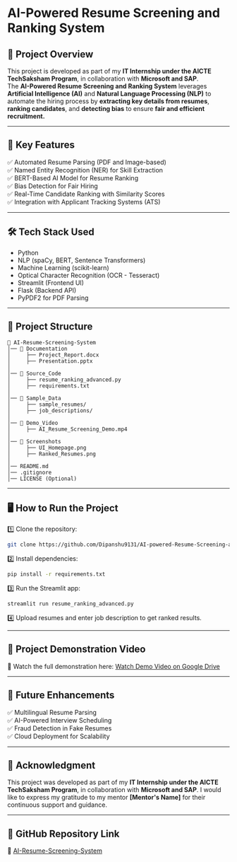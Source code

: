 # AI-Powered Resume Screening and Ranking System

## 🚀 Project Overview
This project is developed as part of my **IT Internship under the AICTE TechSaksham Program**, in collaboration with **Microsoft and SAP**.  
The **AI-Powered Resume Screening and Ranking System** leverages **Artificial Intelligence (AI)** and **Natural Language Processing (NLP)** to automate the hiring process by **extracting key details from resumes**, **ranking candidates**, and **detecting bias** to ensure **fair and efficient recruitment.**

---

## 📌 Key Features
✅ Automated Resume Parsing (PDF and Image-based)  
✅ Named Entity Recognition (NER) for Skill Extraction  
✅ BERT-Based AI Model for Resume Ranking  
✅ Bias Detection for Fair Hiring  
✅ Real-Time Candidate Ranking with Similarity Scores  
✅ Integration with Applicant Tracking Systems (ATS)  

---

## 🛠️ Tech Stack Used
- Python  
- NLP (spaCy, BERT, Sentence Transformers)  
- Machine Learning (scikit-learn)  
- Optical Character Recognition (OCR - Tesseract)  
- Streamlit (Frontend UI)  
- Flask (Backend API)  
- PyPDF2 for PDF Parsing  

---

## 🎯 Project Structure
```
📂 AI-Resume-Screening-System  
│── 📂 Documentation  
│     ├── Project_Report.docx  
│     ├── Presentation.pptx  
│  
│── 📂 Source_Code  
│     ├── resume_ranking_advanced.py  
│     ├── requirements.txt  
│  
│── 📂 Sample_Data  
│     ├── sample_resumes/  
│     ├── job_descriptions/  
│  
│── 📂 Demo_Video  
│     ├── AI_Resume_Screening_Demo.mp4  
│  
│── 📂 Screenshots  
│     ├── UI_Homepage.png  
│     ├── Ranked_Resumes.png  
│  
│── README.md  
│── .gitignore  
│── LICENSE (Optional)  
```

---

## 🖥️ How to Run the Project
1️⃣ Clone the repository:  
```bash
git clone https://github.com/Dipanshu9131/AI-powered-Resume-Screening-and-Ranking-System.git
```
2️⃣ Install dependencies:  
```bash
pip install -r requirements.txt
```
3️⃣ Run the Streamlit app:  
```bash
streamlit run resume_ranking_advanced.py
```
4️⃣ Upload resumes and enter job description to get ranked results.  

---

## 📂 Project Demonstration Video
🎥 Watch the full demonstration here: [Watch Demo Video on Google Drive](https://drive.google.com/drive/folders/1y445zA5FUR2-gJxqjkUCfUjUU9Inj-R-)  

---

## 🧐 Future Enhancements
✅ Multilingual Resume Parsing  
✅ AI-Powered Interview Scheduling  
✅ Fraud Detection in Fake Resumes  
✅ Cloud Deployment for Scalability  

---

## 🙏 Acknowledgment
This project was developed as part of my **IT Internship under the AICTE TechSaksham Program**, in collaboration with **Microsoft and SAP**. I would like to express my gratitude to my mentor **[Mentor's Name]** for their continuous support and guidance.

---

## 🔗 GitHub Repository Link
📌 [AI-Resume-Screening-System](https://github.com/Dipanshu9131/AI-powered-Resume-Screening-and-Ranking-System)  
